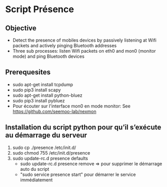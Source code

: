 # Script Présence

## Objective 
* Detect the presence of mobiles devices by passively listening at Wifi packets and actively pinging Bluetooth addresses
* Three sub processes: listen Wifi packets on eth0 and mon0 (monitor mode) and ping Bluetooth devices

## Prerequesites
* sudo apt-get install tcpdump
* sudo pip3 install scapy
* sudo apt-get install python-bluez
* sudo pip3 install pybluez 
* Pour écouter sur l'interface mon0 en mode monitor: See https://github.com/seemoo-lab/nexmon

## Installation du script python pour qu’il s’exécute au démarrage du serveur
1. sudo cp ./presence /etc/init.d/
2. sudo chmod 755 /etc/init.d/presence
3. sudo update-rc.d presence defaults
   * sudo update-rc.d presence remove => pour supprimer le démarrage auto du script
   * "sudo service presence start" pour démarrer le service immédiatement
